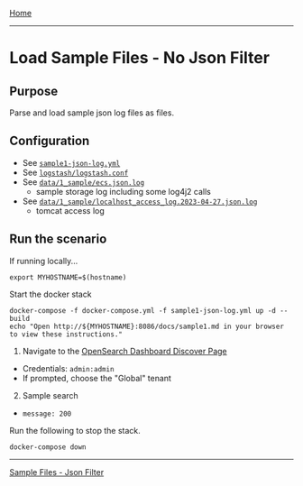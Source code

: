 [Home](../README.md)

---

# Load Sample Files - No Json Filter

## Purpose
Parse and load sample json log files as files.

## Configuration
- See [`sample1-json-log.yml`](../sample1-json-log.yml)
- See [`logstash/logstash.conf`](../logstash/logstash.conf)
- See [`data/1_sample/ecs.json.log`](../data/1_sample/ecs.json.log)
  - sample storage log including some log4j2 calls
- See [`data/1_sample/localhost_access_log.2023-04-27.json.log`](../data/1_sample/localhost_access_log.2023-04-27.json.log)
  - tomcat access log

## Run the scenario
 
If running locally...
```
export MYHOSTNAME=$(hostname)
```

Start the docker stack
```
docker-compose -f docker-compose.yml -f sample1-json-log.yml up -d --build
echo "Open http://${MYHOSTNAME}:8086/docs/sample1.md in your browser to view these instructions."

```

1. Navigate to the [OpenSearch Dashboard Discover Page](http://{{MYHOSTNAME}}:8094/app/discover)
  - Credentials: `admin:admin`
  - If prompted, choose the "Global" tenant
2. Sample search
  - `message: 200`

Run the following to stop the stack.

```
docker-compose down
```

---
[Sample Files - Json Filter](sample1_with_json.md)